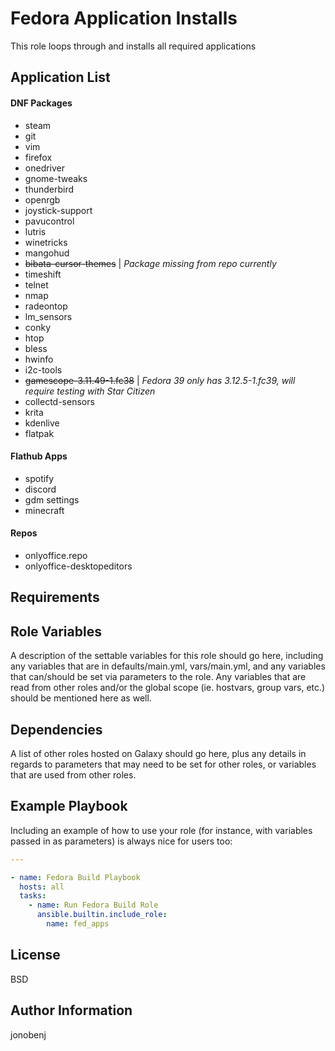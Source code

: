 Fedora Application Installs
=========

This role loops through and installs all required applications

Application List
----------------

#### DNF Packages

* steam
* git
* vim
* firefox
* onedriver
* gnome-tweaks
* thunderbird
* openrgb
* joystick-support
* pavucontrol
* lutris
* winetricks
* mangohud
* ~~bibata-cursor-themes~~ |  *Package missing from repo currently*
* timeshift
* telnet
* nmap
* radeontop
* lm_sensors
* conky
* htop
* bless
* hwinfo
* i2c-tools
* ~~gamescope-3.11.49-1.fc38~~  |  *Fedora 39 only has 3.12.5-1.fc39, will require testing with Star Citizen*
* collectd-sensors
* krita
* kdenlive
* flatpak

#### Flathub Apps

* spotify
* discord
* gdm settings
* minecraft

#### Repos

* onlyoffice.repo
* onlyoffice-desktopeditors

Requirements
------------


Role Variables
--------------

A description of the settable variables for this role should go here, including any variables that are in defaults/main.yml, vars/main.yml, and any variables that can/should be set via parameters to the role. Any variables that are read from other roles and/or the global scope (ie. hostvars, group vars, etc.) should be mentioned here as well.

Dependencies
------------

A list of other roles hosted on Galaxy should go here, plus any details in regards to parameters that may need to be set for other roles, or variables that are used from other roles.

Example Playbook
----------------

Including an example of how to use your role (for instance, with variables passed in as parameters) is always nice for users too:

```yaml
---

- name: Fedora Build Playbook
  hosts: all
  tasks:
    - name: Run Fedora Build Role
      ansible.builtin.include_role:
        name: fed_apps
```

License
-------

BSD

Author Information
------------------

jonobenj
